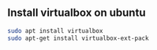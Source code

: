 ## Install virtualbox on ubuntu

```sh
sudo apt install virtualbox
sudo apt-get install virtualbox-ext-pack
```